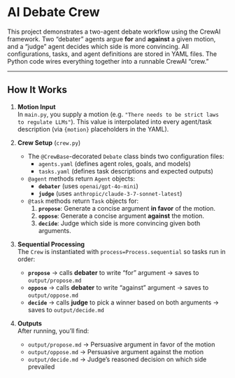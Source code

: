 # AI Debate Crew

This project demonstrates a two-agent debate workflow using the CrewAI framework. Two “debater” agents argue **for** and **against** a given motion, and a “judge” agent decides which side is more convincing. All configurations, tasks, and agent definitions are stored in YAML files. The Python code wires everything together into a runnable CrewAI “crew.”

---

## How It Works

1. **Motion Input**  
   In `main.py`, you supply a motion (e.g. `"There needs to be strict laws to regulate LLMs"`). This value is interpolated into every agent/task description (via `{motion}` placeholders in the YAML).

2. **Crew Setup** (`crew.py`)  
   - The `@CrewBase`-decorated `Debate` class binds two configuration files:  
     - `agents.yaml` (defines agent roles, goals, and models)  
     - `tasks.yaml`  (defines task descriptions and expected outputs)  
   - `@agent` methods return `Agent` objects:  
     - **`debater`** (uses `openai/gpt-4o-mini`)  
     - **`judge`**   (uses `anthropic/claude-3-7-sonnet-latest`)  
   - `@task` methods return `Task` objects for:  
     1. **`propose`**: Generate a concise argument **in favor** of the motion.  
     2. **`oppose`**: Generate a concise argument **against** the motion.  
     3. **`decide`**: Judge which side is more convincing given both arguments.

3. **Sequential Processing**  
   The `Crew` is instantiated with `process=Process.sequential` so tasks run in order:  
   - **`propose`** → calls **debater** to write “for” argument → saves to `output/propose.md`  
   - **`oppose`**  → calls **debater** to write “against” argument → saves to `output/oppose.md`  
   - **`decide`**  → calls **judge** to pick a winner based on both arguments → saves to `output/decide.md`

4. **Outputs**  
   After running, you’ll find:  
   - `output/propose.md` → Persuasive argument in favor of the motion  
   - `output/oppose.md`  → Persuasive argument against the motion  
   - `output/decide.md`  → Judge’s reasoned decision on which side prevailed




